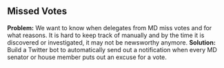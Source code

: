 ## Missed Votes

**Problem:** We want to know when delegates from MD miss votes and for what reasons. It is hard to keep track of manually and by the time it is discovered or investigated, it may not be newsworthy anymore.
**Solution:** Build a Twitter bot to automatically send out a notification when every MD senator or house member puts out an excuse for a vote.

